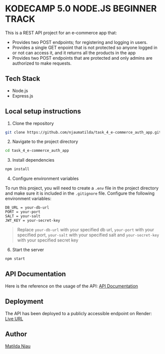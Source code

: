 # KODECAMP 5.0 NODE.JS BEGINNER TRACK
This is a REST API project for an e-commerce app that:
+ Provides two POST endpoints; for registering and logging in users. 
+ Provides a single GET enpoint that is not protected so anyone logged in or not can access it, and it returns all the products in the app
+ Provides two POST endpoints that are protected and only admins are authorized to make requests.

## Tech Stack
+ Node.js
+ Express.js 

## Local setup instructions
1. Clone the repository

```bash
git clone https://github.com/njaumatilda/task_4_e-commerce_auth_app.git
```

2. Navigate to the project directory

```bash
cd task_4_e-commerce_auth_app
```

3. Install dependencies

```bash
npm install
```

4. Configure environment variables

To run this project, you will need to create a `.env` file in the project directory and make sure it is included in the `.gitignore` file. Configure the following environment variables:

```env
DB_URL = your-db-url
PORT = your-port
SALT = your-salt
JWT_KEY = your-secret-key
```

> Replace `your-db-url` with your specified db url, `your-port` with your specified port, `your-salt` with your specified salt and `your-secret-key` with your specified secret key

6. Start the server

```bash
npm start
```

## API Documentation
Here is the reference on the usage of the API: 
[API Documentation](https://documenter.getpostman.com/view/38132076/2sB34kEJfY)

## Deployment
The API has been deployed to a publicly accessible endpoint on Render:
[Live URL](https://task-4-e-commerce-auth-app.onrender.com/)

## Author
[Matilda Njau](https://github.com/njaumatilda) 